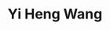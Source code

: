 ---
# Display name
title: Yi Heng Wang

# Full name (for SEO)
first_name: Yi Heng
last_name: Wang

# Status emoji
status:
  icon: 📚

# Is this the primary user of the site?
superuser: true

# Role/position/tagline
role: Software Engineer

# Organizations/Affiliations to display in Biography blox
organizations:
  - name: University of Waterloo
    url: https://uwaterloo.ca/

# Social network links
# Need to use another icon? Simply download the SVG icon to your `assets/media/icons/` folder.
profiles:
  - icon: brands/github
    url: https://github.com/etfrer-yi
  - icon: brands/linkedin
    url: https://www.linkedin.com/in/yi-heng-wang-a41a02163/

education:
  - area: Computer Science
    institution: Stanford University
    date_start: 2020-09-01
    date_end: 2025-05-01
    summary: |
      Honours Computer Science Student, Coop Option, at the University of Waterloo

work:
  - position: Software Engineer Intern
    company_name: Setori.ai
    company_url: ''
    company_logo: ''
    date_start: 2024-01-01
    date_end: 2024-05-01
    summary: |
      Developed full-stack features for an AI companion Chrome extension
  - position: Software Developer Intern
    company_name: Intuit
    company_url: ''
    company_logo: ''
    date_start: 2023-05-01
    date_end: 2023-08-01
    summary: |
      Fixed UI bugs in TurboTax and its Storybook (UI library), built a command-line interface for dependency version management
  - position: Full Stack Developer Intern
    company_name: Empire Life Insurance
    company_url: ''
    company_logo: ''
    date_start: 2022-09-01
    date_end: 2022-12-01
    summary: |
      Created user management dashboard(s) using OAuth protocols/flows
  - position: Data Analytics Programming Assistant Intern
    company_name: Health Canada
    company_url: ''
    company_logo: ''
    date_start: 2022-09-01
    date_end: 2022-12-01
    summary: |
      Built data visualization tools for food scientists to visualize data filtered and processed via scripting

---